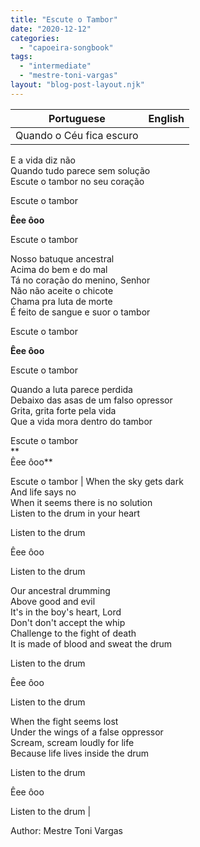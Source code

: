 ```yaml
---
title: "Escute o Tambor"
date: "2020-12-12"
categories: 
  - "capoeira-songbook"
tags: 
  - "intermediate"
  - "mestre-toni-vargas"
layout: "blog-post-layout.njk"
---
```


| Portuguese | English |
| --- | --- |
| Quando o Céu fica escuro  
E a vida diz não  
Quando tudo parece sem solução  
Escute o tambor no seu coração  
  
Escute o tambor  
  
**Êee ôoo**  
  
Escute o tambor  
  
Nosso batuque ancestral  
Acima do bem e do mal  
Tá no coração do menino, Senhor  
Não não aceite o chicote  
Chama pra luta de morte  
É feito de sangue e suor o tambor  
  
Escute o tambor  
  
**Êee ôoo**  
  
Escute o tambor  
  
Quando a luta parece perdida  
Debaixo das asas de um falso opressor  
Grita, grita forte pela vida  
Que a vida mora dentro do tambor  
  
Escute o tambor  
**  
Êee ôoo**  
  
Escute o tambor | When the sky gets dark  
And life says no  
When it seems there is no solution  
Listen to the drum in your heart  
  
Listen to the drum  
  
Êee ôoo  
  
Listen to the drum  
  
Our ancestral drumming  
Above good and evil  
It's in the boy's heart, Lord  
Don't don't accept the whip  
Challenge to the fight of death  
It is made of blood and sweat the drum  
  
Listen to the drum  
  
Êee ôoo  
  
Listen to the drum  
  
When the fight seems lost  
Under the wings of a false oppressor  
Scream, scream loudly for life  
Because life lives inside the drum  
  
Listen to the drum  
  
Êee ôoo  
  
Listen to the drum |

<figcaption>

Author: Mestre Toni Vargas

</figcaption>
